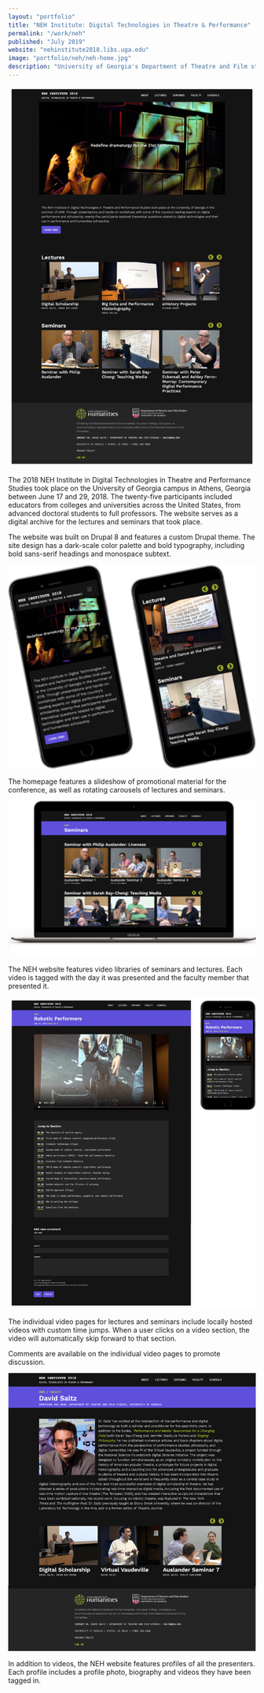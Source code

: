 ```yaml
---
layout: "portfolio"
title: "NEH Institute: Digital Technologies in Theatre & Performance"
permalink: "/work/neh"
published: "July 2019"
website: "nehinstitute2018.libs.uga.edu"
image: "portfolio/neh/neh-home.jpg"
description: "University of Georgia's Department of Theatre and Film studies hosted a conference with the National Endowment for the Humanities on Digital Technologies in Theatre & Performance. The conference took place in the summer of 2018 and the website serves as an archival of the lectures and seminars that took place. The website features a dark scale design with custom video libraries."
---
```

![NEH homepage][1]

The 2018 NEH Institute in Digital Technologies in Theatre and Performance Studies took place on the University of Georgia campus in Athens, Georgia between June 17 and 29, 2018. The twenty-five participants included educators from colleges and universities across the United States, from advanced doctoral students to full professors.
The website serves as a digital archive for the lectures and seminars that took place.

The website was built on Drupal 8 and features a custom Drupal theme. The site design has a dark-scale color palette and bold typography, including bold sans-serif headings and monospace subtext.

![NEH homepage mobile views][2]

The homepage features a slideshow of promotional material for the conference, as well as rotating carousels of lectures and seminars.

![NEH seminars feed][3]

The NEH website features video libraries of seminars and lectures. Each video is tagged with the day it was presented and the faculty member that presented it.

![NEH individual video page][4]

The individual video pages for lectures and seminars include locally hosted videos with custom time jumps. When a user clicks on a video section, the video will automatically skip forward to that section.

Comments are available on the individual video pages to promote discussion.

![NEH profile page][5]

In addition to videos, the NEH website features profiles of all the presenters. Each profile includes a profile photo, biography and videos they have been tagged in.


[1]: ../assets/img/portfolio/neh/neh-home-full.png
[2]: ../assets/img/portfolio/neh/home-mobile.jpg
[3]: ../assets/img/portfolio/neh/seminars.png
[4]: ../assets/img/portfolio/neh/lecture.jpg
[5]: ../assets/img/portfolio/neh/profile.png
